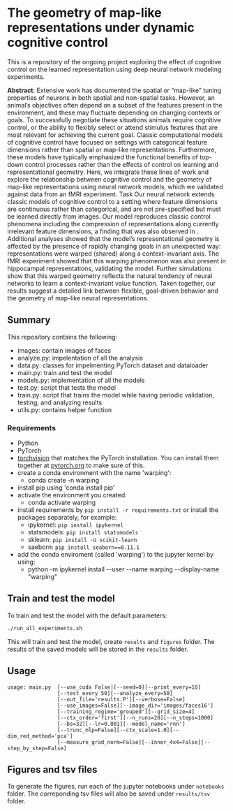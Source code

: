 # The geometry of map-like representations under dynamic cognitive control

This is a repository of the ongoing project exploring the effect of cognitive control on the learned representation using deep neural network modeling experiments. 

**Abstract**: Extensive work has documented the spatial or “map-like” tuning properties of neurons in both spatial and non-spatial tasks. However, an animal’s objectives often depend on a subset of the features present in the environment, and these may fluctuate depending on changing contexts or goals. To successfully negotiate these situations animals require cognitive control, or the ability to flexibly select or attend stimulus features that are most relevant for achieving the current goal. Classic computational models of cognitive control have focused on settings with categorical feature dimensions rather than spatial or map-like representations. Furthermore, these models have typically emphasized the functional benefits of top-down control processes rather than the effects of control on learning and representational geometry. Here, we integrate these lines of work and explore the relationship between cognitive control and the geometry of map-like representations using neural network models, which we validated against data from an fMRI experiment. Task Our neural network extends classic models of cognitive control to a setting where feature dimensions are continuous rather than categorical, and are not pre-specified but must be learned directly from images. Our model reproduces classic control phenomena including the compression of representations along currently irrelevant feature dimensions, a finding that was also observed in . Additional analyses showed that the model’s representational geometry is affected by the presence of rapidly changing goals in an unexpected way: representations were warped (shared) along a context-invariant axis. The fMRI experiment showed that this warping phenomenon was also present in hippocampal representations, validating the model. Further simulations show that this warped geometry reflects the natural tendency of neural networks to learn a context-invariant value function. Taken together, our results suggest a detailed link between flexible, goal-driven behavior and the geometry of map-like neural representations.


## Summary

This repository contains the following:
- images: contain images of faces
- analyze.py: impelentation of all the analysis
- data.py: classes for impelmenting PyTorch dataset and dataloader
- main.py: train and test the model
- models.py: implementation of all the models 
- test.py: script that tests the model 
- train.py: script that trains the model while having periodic validation, testing, and analyzing results
- utils.py: contains helper function


### Requirements
- Python
- PyTorch
- [torchvision](https://github.com/pytorch/vision/) that matches the PyTorch installation.
	You can install them together at [pytorch.org](https://pytorch.org/get-started/locally/) to make sure of this.
- create a conda environment with the name 'warping': 
    - conda create -n warping
- install pip using 'conda install pip'
- activate the environment you created: 
    - conda activate warping
- install requirements by `pip install -r requirements.txt` or  install the packages separately, for example: 
    - ipykernel: `pip install ipykernel`
	- statsmodels: `pip install statsmodels`
	- sklearn: `pip install -U scikit-learn`
    - saeborn: `pip install seaborn==0.11.1`
- add the conda enviroment (called 'warping') to the jupyter kernel by using:
    - python -m ipykernel install --user --name warping --display-name "warping"

## Train and test the model
To train and test the model with the default parameters:

```bash
./run_all_experiments.sh
```
This will train and test the model, create `results` and `figures` folder. The results of the saved models will be stored in the `results` folder. 



## Usage
```
usage: main.py  [--use_cuda False][--seed=0][--print_every=10]
                [--test_every 50][--analyze_every=50]
                [--out_file='results.P'][--verbose=False]
                [--use_images=False][--image_dir='images/faces16']
                [--training_regime='grouped'][--grid_size=4]
                [--ctx_order='first'][--n_runs=20][--n_steps=1000]
                [--bs=32][--lr=0.001][--model_name='rnn']
                [--trunc_mlp=False][--ctx_scale=1.0][--dim_red_method='pca']
                [--measure_grad_norm=False][--inner_4x4=False][--step_by_step=False]
```

## Figures and tsv files
To generate the figures, run each of the jupyter notebooks under `notebooks` folder. The correponding tsv files will also be saved under `results/tsv` folder. 

